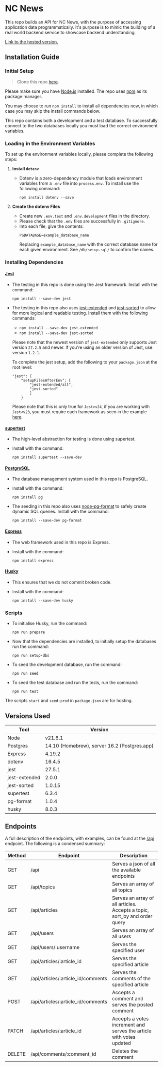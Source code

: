 # NC News

This repo builds an API for NC News, with the purpose of accessing application data programmatically. It's purpose is to mimic the building of a real world backend service to showcase backend understanding.

[Link to the hosted version.](https://nc-news-project-58d8.onrender.com)

## Installation Guide

### Initial Setup

> Clone this repo [here](https://github.com/isaacluke/nc-news-project.git).

Please make sure you have [Node.js](https://nodejs.org/en) installed. The repo uses [npm](https://www.npmjs.com/) as its package manager.

You may choose to run `npm install` to install all dependencies now, in which case you may skip the install commands below.

This repo contains both a development and a test database. To successfully connect to the two databases locally you must load the correct environment variables. 

### Loading in the Environment Variables

To set up the environment variables locally, please complete the following steps:

1. **Install `dotenv`**
    - Dotenv is a zero-dependency module that loads environment variables from a `.env` file into `process.env`. To install use the following command:

        ```npm install dotenv --save```

2. **Create the dotenv Files**
   - Create new `.env.test`  and `.env.development` files in the directory.
   - Please check that the `.env` files are successfully in `.gitignore`.
   - Into each file, give the contents:  
        ```
        PGDATABASE=example_database_name
        ```
        Replacing `example_database_name` with the correct database name for each given environment. See `/db/setup.sql/` to confirm the names.

### Installing Dependencies

#### [Jest](https://jestjs.io/)

- The testing in this repo is done using the Jest framework. Install with the command:

    ```npm install --save-dev jest```
- The testing in this repo also uses [jest-extended](https://www.npmjs.com/package/jest-extended) and [jest-sorted](https://www.npmjs.com/package/jest-sorted) to allow for more logical and readable testing. Install them with the following commands:
    - `npm install --save-dev jest-extended`
    - `npm install --save-dev jest-sorted`

    Please note that the newest version of `jest-extended` only supports Jest version `27.2.5` and newer. If you're using an older version of Jest, use version `1.2.1`.

    To complete the jest setup, add the following to your `package.json` at the root level:
    ```
    "jest": {
        "setupFilesAfterEnv": [
            "jest-extended/all",
            "jest-sorted"
            ]
        }
    ```

    Please note that this is only true for `Jest>v24`, if you are working with `Jest<v23`, you must require each framework as seen in the example [here](https://www.npmjs.com/package/jest-sorted).

#### [supertest](https://www.npmjs.com/package/supertest)
- The high-level abstraction for testing is done using supertest. 
- Install with the command:

    ```npm install supertest --save-dev```

#### [PostgreSQL](https://www.postgresql.org/)

- The database management system used in this repo is PostgreSQL.

- Install with the command: 

    ```npm install pg```

- The seeding in this repo also uses [node-pg-format](https://www.npmjs.com/package/pg-format) to safely create dynamic SQL queries. Install with the command:

    ```npm install --save-dev pg-format```

#### [Express](https://expressjs.com/)

- The web framework used in this repo is Express.

- Install with the command: 

    ```npm install express```

#### [Husky](https://typicode.github.io/husky/)

- This ensures that we do not commit broken code.

- Install with the command: 

    ```npm install --save-dev husky```

### Scripts

- To initialise Husky, run the command:

    ```
    npm run prepare
    ```

- Now that the dependencies are installed, to initially setup the databases run the command:

    ```
    npm run setup-dbs
    ```

- To seed the development database, run the command:

    ```
    npm run seed
    ```

- To seed the test database and run the tests, run the command:

    ```
    npm run test
    ```

The scripts `start` and `seed-prod` in `package.json` are for hosting.

## Versions Used

| Tool | Version |
| --- | --- | 
| Node | v21.6.1 |
| Postgres | 14.10 (Homebrew), server 16.2 (Postgres.app) |
| Express | 4.19.2 |
| dotenv |16.4.5 |
| jest | 27.5.1 |
| jest-extended | 2.0.0 |
| jest-sorted | 1.0.15 |
| supertest | 6.3.4 |
| pg-format | 1.0.4 |
| husky | 8.0.3 |

## Endpoints

A full description of the endpoints, with examples, can be found at the [/api](https://nc-news-project-58d8.onrender.com/api) endpoint. The following is a condensed summary:

| Method | Endpoint | Description |
| --- | --- | --- |
| GET | /api | Serves a json of all the available endpoints |
| GET | /api/topics | Serves an array of all topics |
| GET | /api/articles | Serves an array of all articles. Accepts a topic, sort_by and order query |
| GET | /api/users | Serves an array of all users |
| GET | /api/users/:username | Serves the specified user |
| GET | /api/articles/:article_id | Serves the specified article |
| GET | /api/articles/:article_id/comments | Serves the comments of the specified article |
| POST | /api/articles/:article_id/comments | Accepts a comment and serves the posted comment |
| PATCH | /api/articles/:article_id | Accepts a votes increment and serves the article with votes updated |
| DELETE | /api/comments/:comment_id | Deletes the comment |

    
